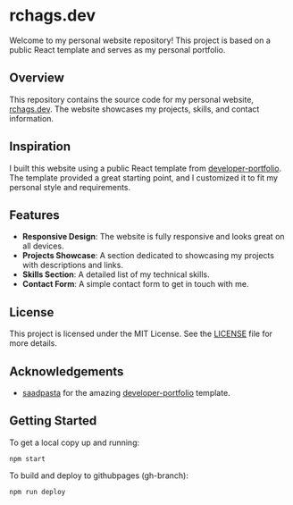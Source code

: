 # rchags.dev

Welcome to my personal website repository! This project is based on a public React template and serves as my personal portfolio.

## Overview

This repository contains the source code for my personal website, [rchags.dev](https://rchags.dev). The website showcases my projects, skills, and contact information.

## Inspiration

I built this website using a public React template from [developer-portfolio](https://github.com/saadpasta/developer-portfolio). The template provided a great starting point, and I customized it to fit my personal style and requirements.

## Features

- **Responsive Design**: The website is fully responsive and looks great on all devices.
- **Projects Showcase**: A section dedicated to showcasing my projects with descriptions and links.
- **Skills Section**: A detailed list of my technical skills.
- **Contact Form**: A simple contact form to get in touch with me.

## License

This project is licensed under the MIT License. See the [LICENSE](LICENSE) file for more details.

## Acknowledgements

- [saadpasta](https://github.com/saadpasta) for the amazing [developer-portfolio](https://github.com/saadpasta/developer-portfolio) template.

## Getting Started

To get a local copy up and running:

```
npm start
```

To build and deploy to githubpages (gh-branch):

```
npm run deploy
```